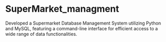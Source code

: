 # SuperMarket_managment
Developed a Supermarket Database Management System utilizing Python and MySQL, featuring a command-line interface for efficient access to a wide range of data functionalities.
